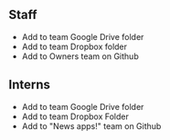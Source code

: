 Staff
-----

* Add to team Google Drive folder
* Add to team Dropbox folder
* Add to Owners team on Github

Interns
-------

* Add to team Google Drive folder
* Add to team Dropbox Folder
* Add to "News apps!" team on Github
